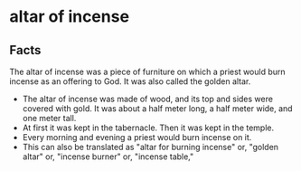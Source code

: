 # altar of incense

## Facts

The altar of incense was a piece of furniture on which a priest would burn incense as an offering to God. It was also called the golden altar.

* The altar of incense was made of wood, and its top and sides were covered with gold. It was about a half meter long, a half meter wide, and one meter tall.
* At first it was kept in the tabernacle. Then it was kept in the temple. 
* Every morning and evening a priest would burn incense on it.
* This can also be translated as "altar for burning incense" or, "golden altar" or, "incense burner" or, "incense table,"